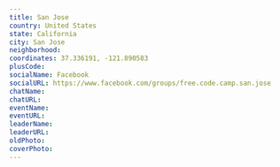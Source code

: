 ```yaml
---
title: San Jose
country: United States
state: California
city: San Jose
neighborhood: 
coordinates: 37.336191, -121.890583
plusCode:
socialName: Facebook
socialURL: https://www.facebook.com/groups/free.code.camp.san.jose
chatName:
chatURL:
eventName:
eventURL:
leaderName:
leaderURL:
oldPhoto: 
coverPhoto:
---
```

